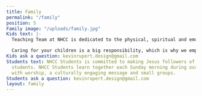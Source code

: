 ```yaml
---
title: Family
permalink: "/family"
position: 5
Family image: "/uploads/family.jpg"
Kids text: |-
  Teaching Team at NHCC is dedicated to the physical, spiritual and emotional care of children from birth through 5th grade. Our goal is to provide Biblical teaching and experiences that will encourage children to develop lifelong relationships with Jesus Christ. It is our desire to develop individuals who display Christ like character, understand a Biblical worldview, and demonstrate hearts of service.

  Caring for your children is a big responsibility, which is why we employ a national background check company to assure the safety of all teaching volunteers over the age of 18.
Kids ask a question: kevinrupert.design@gmail.com
Students text: NHCC Students is committed to making Jesus followers of 6th-12th grade
  students. NHCC Students learn together each Sunday morning during our regular service
  with worship, a culturally engaging message and small groups.
Students ask a question: kevinrupert.design@gmail.com
layout: family
---
```

